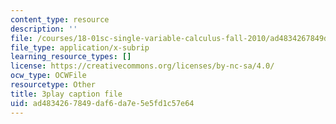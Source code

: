 ```yaml
---
content_type: resource
description: ''
file: /courses/18-01sc-single-variable-calculus-fall-2010/ad4834267849daf6da7e5e5fd1c57e64_FK1n3TVQIhc.srt
file_type: application/x-subrip
learning_resource_types: []
license: https://creativecommons.org/licenses/by-nc-sa/4.0/
ocw_type: OCWFile
resourcetype: Other
title: 3play caption file
uid: ad483426-7849-daf6-da7e-5e5fd1c57e64
---
```

